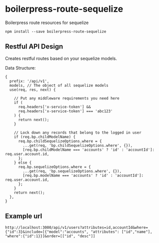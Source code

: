 # boilerpress-route-sequelize
Boilerpress route resources for sequelize

```
npm install --save boilerpress-route-sequelize
```

## Restful API Design

Creates restful routes based on your sequelize models.

Data Structure:

```
{
  prefix: '/api/v1',
  models, // The object of all sequelize models
  use(req, res, next) {

    // Put any middleware requirements you need here
    if (
      req.headers['x-service-token'] &&
      req.headers['x-service-token'] === 'abc123'
    ) {
      return next();
    }

    // Lock down any records that belong to the logged in user
    if (req.bp.childModelName) {
      req.bp.childSequelizeOptions.where = {
        ...get(req, 'bp.childSequelizeOptions.where', {}),
        [req.bp.childModelName === 'accounts' ? 'id' : 'accountId']: req.user.account.id,
      };
    } else {
      req.bp.sequelizeOptions.where = {
        ...get(req, 'bp.sequelizeOptions.where', {}),
        [req.bp.modelName === 'accounts' ? 'id' : 'accountId']: req.user.account.id,
      };
    }
    return next();
  },
}
```

## Example url

```
http://localhost:3000/api/v1/users?attributes=id,accountId&where={"id":3}&include=[{"model":"accounts", "attributes": ["id","name"], "where":{"id":1}}]&order=[["id", "desc"]]
```


